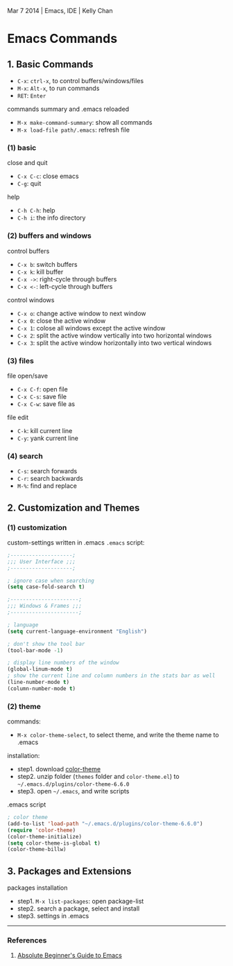 Mar 7 2014 | Emacs, IDE | Kelly Chan
# Emacs Commands

## 1. Basic Commands

- `C-x`: `ctrl-x`, to control buffers/windows/files
- `M-x`: `Alt-x`, to run commands
- `RET`: `Enter`

commands summary and .emacs reloaded
- `M-x make-command-summary`: show all commands
- `M-x load-file path/.emacs`: refresh file

### (1) basic

close and quit
- `C-x C-c`: close emacs
- `C-g`: quit

help
- `C-h C-h`: help
- `C-h i`: the info directory

### (2) buffers and windows

control buffers
- `C-x b`: switch buffers
- `C-x k`: kill buffer
- `C-x ->`: right-cycle through buffers
- `C-x <-`: left-cycle through buffers

control windows
- `C-x o`: change active window to next window
- `C-x 0`: close the active window
- `C-x 1`: colose all windows except the active window
- `C-x 2`: split the active window vertically into two horizontal windows
- `C-x 3`: split the active window horizontally into two vertical windows

### (3) files

file open/save
- `C-x C-f`: open file
- `C-x C-s`: save file
- `C-x C-w`: save file as

file edit
- `C-k`: kill current line
- `C-y`: yank current line

### (4) search

- `C-s`: search forwards
- `C-r`: search backwards
- `M-%`: find and replace


## 2. Customization and Themes

### (1) customization

custom-settings written in .emacs
`.emacs` script:
```lisp
;--------------------;
;;; User Interface ;;;
;--------------------;

; ignore case when searching
(setq case-fold-search t)

;----------------------;
;;; Windows & Frames ;;;
;----------------------;

; language
(setq current-language-environment "English")

; don't show the tool bar
(tool-bar-mode -1)

; display line numbers of the window
(global-linum-mode t)
; show the current line and column numbers in the stats bar as well
(line-number-mode t)
(column-number-mode t)
```

### (2) theme

commands: 
- `M-x color-theme-select`, to select theme, and write the theme name to .emacs  

installation:
- step1. download [color-theme](http://download.savannah.gnu.org/releases/color-theme/)
- step2. unzip folder (`themes` folder and `color-theme.el`) to `~/.emacs.d/plugins/color-theme-6.6.0`
- step3. open `~/.emacs`, and write scripts

.emacs script
```lisp
; color theme
(add-to-list 'load-path "~/.emacs.d/plugins/color-theme-6.6.0")
(require 'color-theme)
(color-theme-initialize)  
(setq color-theme-is-global t)
(color-theme-billw)
```

## 3. Packages and Extensions

packages installation
- step1. `M-x list-packages`: open package-list
- step2. search a package, select and install
- step3. settings in .emacs


---
### References
1. [Absolute Beginner's Guide to Emacs](http://www.jesshamrick.com/2012/09/10/absolute-beginners-guide-to-emacs/)
